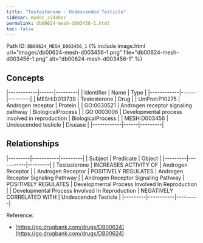 ```yaml
---
title: "Testosterone - Undescended Testicle"
sidebar: mydoc_sidebar
permalink: db00624-mesh-d003456-1.html
toc: false 
---
```



Path ID: `DB00624_MESH_D003456_1`
{% include image.html url="images/db00624-mesh-d003456-1.png" file="db00624-mesh-d003456-1.png" alt="db00624-mesh-d003456-1" %}

## Concepts

|------------|------|---------|
| Identifier | Name | Type    |
|------------|------|---------|
| MESH:D013739 | Testosterone | Drug |
| UniProt:P10275 | Androgen receptor | Protein |
| GO:0030521 | Androgen receptor signaling pathway | BiologicalProcess |
| GO:0003006 | Developmental process involved in reproduction | BiologicalProcess |
| MESH:D003456 | Undescended testicle | Disease |
|------------|------|---------|

## Relationships

|---------|-----------|---------|
| Subject | Predicate | Object  |
|---------|-----------|---------|
| Testosterone | INCREASES ACTIVITY OF | Androgen Receptor |
| Androgen Receptor | POSITIVELY REGULATES | Androgen Receptor Signaling Pathway |
| Androgen Receptor Signaling Pathway | POSITIVELY REGULATES | Developmental Process Involved In Reproduction |
| Developmental Process Involved In Reproduction | NEGATIVELY CORRELATED WITH | Undescended Testicle |
|---------|-----------|---------|

Reference: 
  - [https://go.drugbank.com/drugs/DB00624](https://go.drugbank.com/drugs/DB00624)
